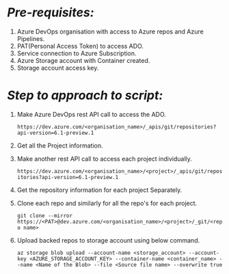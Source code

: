 # _Pre-requisites:_ #

1. Azure DevOps organisation with access to Azure repos and Azure Pipelines. 
2. PAT(Personal Access Token) to access ADO.
3. Service connection to Azure Subscription.
4. Azure Storage account with Container created.
5. Storage account access key.

# _Step to approach to script:_ #

1. Make Azure DevOps rest API call to access the ADO.
   
   ```https://dev.azure.com/<organisation_name>/_apis/git/repositories?api-version=6.1-preview.1```
  
2. Get all the Project information.

3. Make another rest API call to access each project individually.
   
   ```https://dev.azure.com/<organisation_name>/<project>/_apis/git/repositories?api-version=6.1-preview.1```

4. Get the repository information for each project Separately.

5. Clone each repo and similarly for all the repo's for each project.
   
   ```git clone --mirror https://<PAT>@dev.azure.com/<organisation_name>/<project>/_git/<repo name>```

6. Upload backed repos to storage account using below command.
   
   ```az storage blob upload --account-name <storage_account> --account-key <AZURE_STORAGE_ACCOUNT_KEY> --container-name <container_name> --name <Name of the Blob> --file <Source file name> --overwrite true```
